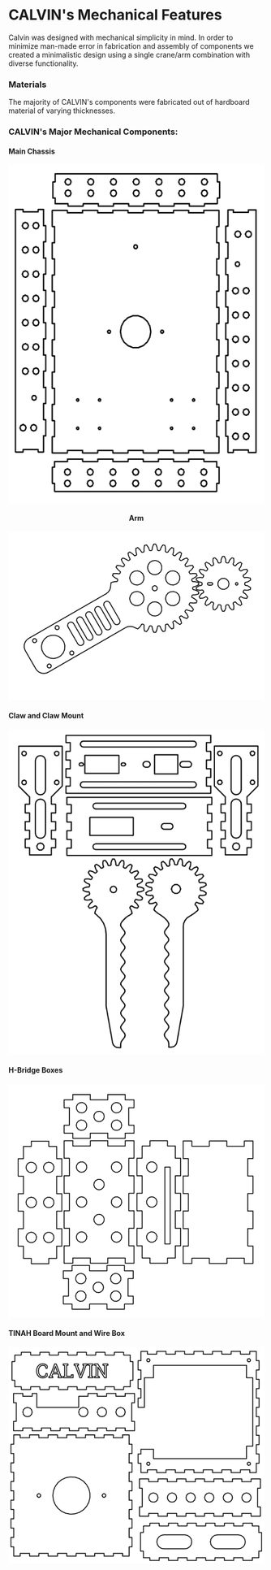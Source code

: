 CALVIN's Mechanical Features
=====
Calvin was designed with mechanical simplicity in mind. In order to minimize man-made error in fabrication and assembly of components we created a minimalistic design using a single crane/arm combination with diverse functionality. 

### Materials
The majority of CALVIN's components were fabricated out of hardboard material of varying thicknesses.

### CALVIN's Major Mechanical Components:
#### Main Chassis

<img src="images/Robot_Drawing_CHASSIS.PNG"  width="537" height="667" align="middle" />

#### <p><center>Arm</center></p>

![Arm](images/ROBOT_Drawing_ARM.PNG)

#### Claw and Claw Mount

![Claw](images/Robot_Drawing_CLAW.PNG)

#### H-Bridge Boxes

![H-Bridge Boxes](images/Robot_Drawing_H-BOX.PNG)

#### TINAH Board Mount and Wire Box

![TINAH Mount/Wire Box](images/Robot_Drawing_TINAHBOX.PNG)
